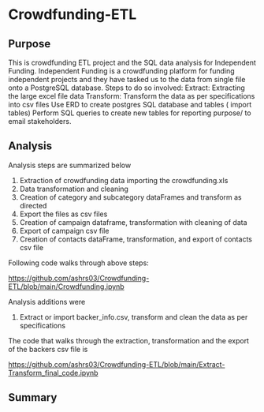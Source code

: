 # Crowdfunding-ETL

## Purpose 

This is crowdfunding ETL project and the SQL data analysis for Independent Funding.
Independent Funding is a crowdfunding platform for funding independent projects and they have tasked us to the data from single file onto a PostgreSQL database. Steps to do so involved:
Extract: Extracting the large excel file data 
Transform: Transform the data as per specifications into csv files
Use ERD to create postgres SQL database and tables ( import tables) 
Perform SQL queries to create new tables for reporting purpose/ to email stakeholders.

## Analysis 
Analysis steps are summarized below 
1. Extraction of crowdfunding data importing the crowdfunding.xls
2. Data transformation and cleaning 
3. Creation of category and subcategory dataFrames and transform as directed 
4. Export the files as csv files 
5. Creation of campaign dataframe, transformation with cleaning of data
6. Export of campaign csv file
7. Creation of contacts dataFrame, transformation, and export of contacts csv file

Following code walks through above steps:

https://github.com/ashrs03/Crowdfunding-ETL/blob/main/Crowdfunding.ipynb

Analysis additions were
1. Extract or import backer_info.csv, transform and clean the data as per specifications

The code that walks through the extraction, transformation and the export of the backers csv file is 

https://github.com/ashrs03/Crowdfunding-ETL/blob/main/Extract-Transform_final_code.ipynb





## Summary
